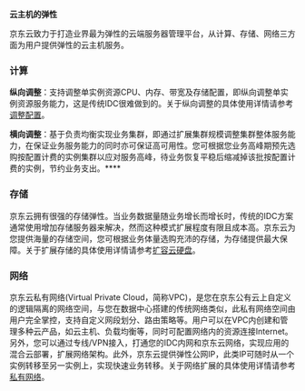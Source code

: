 **云主机的弹性**

京东云致力于打造业界最为弹性的云端服务器管理平台，从计算、存储、网络三方面为用户提供弹性的云主机服务。

### **计算**

**纵向调整**：支持调整单实例资源CPU、内存、带宽及存储配置，即纵向调整单实例资源服务能力，这是传统IDC很难做到的。关于纵向调整的具体使用详情请参考[调整配置](http://www.jdcloud.com/help/detail/307/isCateLog/1)。

**横向调整**：基于负责均衡实现业务集群，即通过扩展集群规模调整集群整体服务能力，在保证业务服务能力的同时亦可保证高可用性。您可根据您业务高峰期预先选购按配置计费的实例集群以应对服务高峰，待业务恢复平稳后缩减掉该批按配置计费的实例，节约业务支出。****

### **存储**

京东云拥有很强的存储弹性。当业务数据量随业务增长而增长时，传统的IDC方案通常使用增加存储服务器来解决，然而这种模式扩展程度有限且成本高。京东云为您提供海量的存储空间，您可根据业务体量选购充沛的存储，为存储提供最大保障。关于扩展存储的具体使用详情请参考[扩容云硬盘](http://www.jdcloud.com/help/detail/321/isCateLog/1)。

### **网络**

京东云私有网络(Virtual Private Cloud，简称VPC)，是您在京东公有云上自定义的逻辑隔离的网络空间，与您在数据中心搭建的传统网络类似，此私有网络空间由用户完全掌控，支持自定义网段划分、路由策略等。用户可以在VPC内创建和管理多种云产品，如云主机、负载均衡等，同时可配置网络内的资源连接Internet。另外，您可以通过专线/VPN接入，打通您的IDC内网和京东云网络，实现应用的混合云部署，扩展网络架构。此外，京东云提供弹性公网IP，此类IP可随时从一个实例转移至另一实例上，实现快速业务转移。关于网络扩展的具体使用详情请参考[私有网络](http://www.jdcloud.com/help/detail/286/isCateLog/0)。